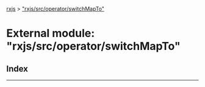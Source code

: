 [rxjs](../README.md) > ["rxjs/src/operator/switchMapTo"](../modules/_rxjs_src_operator_switchmapto_.md)

# External module: "rxjs/src/operator/switchMapTo"

## Index

---

